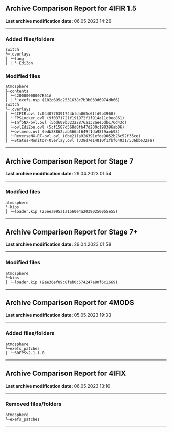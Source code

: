 <h2>Archive Comparison Report for <b>4IFIR 1.5</b></h2><b>Last archive modification date:</b> 06.05.2023 14:26<hr>

<h3>Added files/folders</h3>
<code>switch
└─.overlays
│ └─lang
│ │ └─EdiZon
</code>
<h3>Modified files</h3>
<code>atmosphere
├─contents
│ └─420000000007E51A
│ │ └─exefs.nsp (102d695c2531638c7b3b033d6974db66)
switch
└─.overlays
│ └─4IFIR.ovl (c0440770391744bfda065c6ffd9b3960)
│ └─FPSLocker.ovl (9f0371721f191972f1f914a11c0ec861)
│ └─InfoNX-ovl.ovl (5bd609b32322876a132aee5db176d43c)
│ └─ovlEdiZon.ovl (5cf1587d568d8fb47d200c198396ab06)
│ └─ovlmenu.ovl (edb88862cab566af649f1da98f9aeb93)
│ └─ReverseNX-RT-ovl.ovl (0be211a926391efde9052b26c52f35ce)
│ └─Status-Monitor-Overlay.ovl (338d7e14810f1fbf640317536bbe32ae)
</code>
<hr>

<h2>Archive Comparison Report for <b>Stage 7</b></h2><b>Last archive modification date:</b> 29.04.2023 01:54<hr>

<h3>Modified files</h3>
<code>atmosphere
└─kips
│ └─loader.kip (25eea995a1a1560e4a203902500b5e55)
</code>
<hr>

<h2>Archive Comparison Report for <b>Stage 7+</b></h2><b>Last archive modification date:</b> 29.04.2023 01:58<hr>

<h3>Modified files</h3>
<code>atmosphere
└─kips
│ └─loader.kip (9ae36ef89c8feb0c574247a80f6c1669)
</code>
<hr>

<h2>Archive Comparison Report for <b>4MODS</b></h2><b>Last archive modification date:</b> 05.05.2023 19:33<hr>

<h3>Added files/folders</h3>
<code>atmosphere
└─exefs_patches
│ └─60FPSv2-1.1.0
</code>
<hr>

<h2>Archive Comparison Report for <b>4IFIX</b></h2><b>Last archive modification date:</b> 06.05.2023 13:10<hr>

<h3>Removed files/folders</h3>
<code>atmosphere
└─exefs_patches
</code>
<hr>

